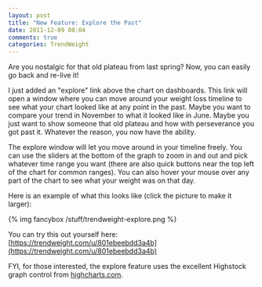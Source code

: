 ```yaml
---
layout: post
title: "New Feature: Explore the Past"
date: 2011-12-09 08:04
comments: true
categories: TrendWeight
---
```


Are you nostalgic for that old plateau from last spring?  Now, you can easily go back and re-live it!

I just added an "explore" link above the chart on dashboards.  This link will open a window where you can move around your weight loss timeline to see what your chart looked like at any point in the past.  Maybe you want to compare your trend in November to what it looked like in June.  Maybe you just want to show someone that old plateau and how with perseverance you got past it.  Whatever the reason, you now have the ability.

The explore window will let you move around in your timeline freely.  You can use the sliders at the bottom of the graph to zoom in and out and pick whatever time range you want (there are also quick buttons near the top left of the chart for common ranges).  You can also hover your mouse over any part of the chart to see what your weight was on that day.

Here is an example of what this looks like (click the picture to make it larger):

{% img fancybox /stuff/trendweight-explore.png %}

You can try this out yourself here: [https://trendweight.com/u/801ebeebdd3a4b](https://trendweight.com/u/801ebeebdd3a4b)

FYI, for those interested, the explore feature uses the excellent Highstock graph control from [highcharts.com](http://highcharts.com).